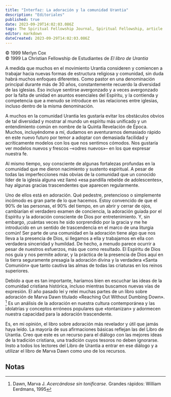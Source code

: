 ```yaml
---
title: "Interfaz: La adoración y la comunidad Urantia"
description: "Editoriales"
published: true
date: 2023-09-29T14:02:03.086Z
tags: The Spiritual Fellowship Journal, Spiritual Fellowship, article
editor: markdown
dateCreated: 2023-09-29T14:02:03.086Z
---
```



<p class="v-card v-sheet theme--light grey lighten-3 px-2">© 1999 Merlyn Cox<br>© 1999 La Christian Fellowship de Estudiantes de <i>El libro de Urantia</i></p>


A medida que muchos en el movimiento Urantia consideren y comiencen a trabajar hacia nuevas formas de estructura religiosa y comunidad, sin duda habrá muchos enfoques diferentes. Como pastor en una denominación principal durante más de 30 años, constantemente recuerdo la diversidad de las iglesias. Eso incluye sentirse avergonzado y a veces avergonzado por la falta de unidad en asuntos esenciales del Espíritu, y la contienda y competencia que a menudo se introduce en las relaciones entre iglesias, incluso dentro de la misma denominación.

A muchos en la comunidad Urantia les gustaría evitar los obstáculos obvios de tal diversidad y mostrar al mundo un espíritu más unificado y un entendimiento común en nombre de la Quinta Revelación de Época. Muchos, incluyéndome a mí, dudamos en aventurarnos demasiado rápido en este nuevo futuro por temor a adoptar con demasiada facilidad y acríticamente modelos con los que nos sentimos cómodos. Nos gustaría ver modelos nuevos y frescos –«odres nuevos»– en los que expresar nuestra fe.

Al mismo tiempo, soy consciente de algunas fortalezas profundas en la comunidad que me dieron nacimiento y sustento espiritual. A pesar de todas las imperfecciones más obvias de la comunidad que un conocido líder de la iglesia alguna vez llamó «esa pandilla rebelde de adolescentes», hay algunas gracias trascendentes que aparecen regularmente.

Uno de ellos está en adoración. Qué pedestre, pretencioso o simplemente incómodo es gran parte de lo que hacemos. Estoy convencido de que el 90% de las personas, el 90% del tiempo, en un abrir y cerrar de ojos, cambiarían el verdadero examen de conciencia, la adoración guiada por el Espíritu y la adoración consciente de Dios por entretenimiento. Y, sin embargo, ¡cuántas veces he sido sorprendido por la gracia y me he introducido en un sentido de trascendencia en el marco de una liturgia común! Ser parte de una comunidad en la adoración tiene algo que nos lleva a la presencia de Dios, si llegamos a ella y trabajamos en ella con verdadera sinceridad y humildad. De hecho, a menudo parece ocurrir a pesar de nuestros esfuerzos, más que como resultado. El Espíritu de Dios nos guía y nos permite adorar, y la práctica de la presencia de Dios aquí en la tierra seguramente presagia la adoración divina y la verdadera «Santa Comunión» que tanto cautiva las almas de todas las criaturas en los reinos superiores.

Debido a que es tan importante, haríamos bien en escuchar las ideas de la comunidad cristiana histórica, incluso mientras buscamos nuevas vías de expresión. El año pasado leí y releí muchas partes de un libro sobre adoración de Marva Dawn titulado «Reaching Out Without Dumbing Down». [^1] Es un análisis de la adoración en nuestra cultura contemporánea y las idolatrías y conceptos erróneos populares que «tontanizan» y adormecen nuestra capacidad para la adoración trascendente.

Es, en mi opinión, el libro sobre adoración más revelador y útil que jamás haya leído. La mayoría de sus afirmaciones básicas reflejan las del Libro de Urantia. Creo que este es un recurso para el diálogo con las mejores ideas de la tradición cristiana, una tradición cuyos tesoros no deben ignorarse. Insto a todos los lectores del Libro de Urantia a entrar en ese diálogo y a utilizar el libro de Marva Dawn como uno de los recursos.



## Notas

[^1]: Dawn, Marva J. _Acercándose sin tonificarse_. Grandes rápidos: William Eerdmans, 1995